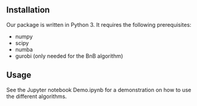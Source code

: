 ## Installation
Our package is written in Python 3. It requires the following prerequisites:
- numpy
- scipy
- numba
- gurobi (only needed for the BnB algorithm)

## Usage
See the Jupyter notebook Demo.ipynb for a demonstration on how to use the different algorithms.
